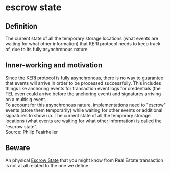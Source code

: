 # escrow state
## Definition

The current state of all the temporary storage locations (what events are waiting for what other information) that KERI protocol needs to  keep track of, due to its fully asynchronous nature.

## Inner-working and motivation
Since the KERI protocol is fully asynchronous, there is no way to guarantee that events will arrive in order to be processed successfully.  This includes things like anchoring events for transaction event logs for credentials (the TEL even could arrive before the anchoring event) and signatures arriving on a multisig event.  
To account for this asynchronous nature, implementations need to "escrow" events (store them temporarily) while waiting for other events or additional signatures to show up.   The current state of all the temporary storage locations (what events are waiting for what other information) is called the "escrow state".  
Source: Philip Feairheller

## Beware
An physical [Escrow State](https://www.answers.com/Q/What_is_an_escrow_state) that you might know from Real Estate transaction is not at all related to the one we define.
